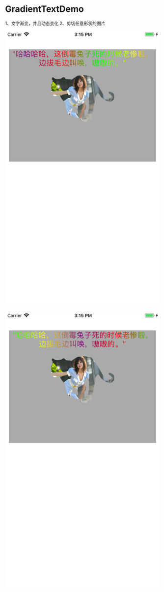 # GradientTextDemo
1、文字渐变，并且动态变化  2、剪切任意形状的图片


![Image text](https://github.com/Y1991/GradientTextDemo/blob/master/GradientTextDemo/images/1.png)


![Image text](https://github.com/Y1991/GradientTextDemo/blob/master/GradientTextDemo/images/2.png)

